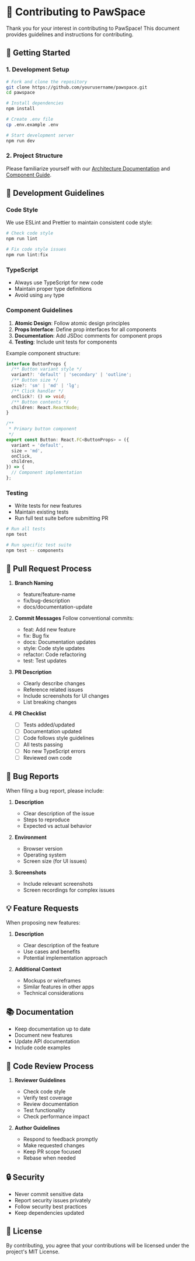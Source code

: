 # 🤝 Contributing to PawSpace

Thank you for your interest in contributing to PawSpace! This document provides guidelines and instructions for contributing.

## 🎯 Getting Started

### 1. Development Setup

```bash
# Fork and clone the repository
git clone https://github.com/yourusername/pawspace.git
cd pawspace

# Install dependencies
npm install

# Create .env file
cp .env.example .env

# Start development server
npm run dev
```

### 2. Project Structure
Please familiarize yourself with our [Architecture Documentation](./ARCHITECTURE.md) and [Component Guide](./COMPONENTS.md).

## 📝 Development Guidelines

### Code Style
We use ESLint and Prettier to maintain consistent code style:

```bash
# Check code style
npm run lint

# Fix code style issues
npm run lint:fix
```

### TypeScript
- Always use TypeScript for new code
- Maintain proper type definitions
- Avoid using `any` type

### Component Guidelines
1. **Atomic Design**: Follow atomic design principles
2. **Props Interface**: Define prop interfaces for all components
3. **Documentation**: Add JSDoc comments for component props
4. **Testing**: Include unit tests for components

Example component structure:
```typescript
interface ButtonProps {
  /** Button variant style */
  variant?: 'default' | 'secondary' | 'outline';
  /** Button size */
  size?: 'sm' | 'md' | 'lg';
  /** Click handler */
  onClick?: () => void;
  /** Button contents */
  children: React.ReactNode;
}

/**
 * Primary button component
 */
export const Button: React.FC<ButtonProps> = ({
  variant = 'default',
  size = 'md',
  onClick,
  children,
}) => {
  // Component implementation
};
```

### Testing
- Write tests for new features
- Maintain existing tests
- Run full test suite before submitting PR

```bash
# Run all tests
npm test

# Run specific test suite
npm test -- components
```

## 🚀 Pull Request Process

1. **Branch Naming**
   - feature/feature-name
   - fix/bug-description
   - docs/documentation-update

2. **Commit Messages**
   Follow conventional commits:
   - feat: Add new feature
   - fix: Bug fix
   - docs: Documentation updates
   - style: Code style updates
   - refactor: Code refactoring
   - test: Test updates

3. **PR Description**
   - Clearly describe changes
   - Reference related issues
   - Include screenshots for UI changes
   - List breaking changes

4. **PR Checklist**
   - [ ] Tests added/updated
   - [ ] Documentation updated
   - [ ] Code follows style guidelines
   - [ ] All tests passing
   - [ ] No new TypeScript errors
   - [ ] Reviewed own code

## 🐛 Bug Reports

When filing a bug report, please include:

1. **Description**
   - Clear description of the issue
   - Steps to reproduce
   - Expected vs actual behavior

2. **Environment**
   - Browser version
   - Operating system
   - Screen size (for UI issues)

3. **Screenshots**
   - Include relevant screenshots
   - Screen recordings for complex issues

## 💡 Feature Requests

When proposing new features:

1. **Description**
   - Clear description of the feature
   - Use cases and benefits
   - Potential implementation approach

2. **Additional Context**
   - Mockups or wireframes
   - Similar features in other apps
   - Technical considerations

## 📚 Documentation

- Keep documentation up to date
- Document new features
- Update API documentation
- Include code examples

## 🤝 Code Review Process

1. **Reviewer Guidelines**
   - Check code style
   - Verify test coverage
   - Review documentation
   - Test functionality
   - Check performance impact

2. **Author Guidelines**
   - Respond to feedback promptly
   - Make requested changes
   - Keep PR scope focused
   - Rebase when needed

## 🔒 Security

- Never commit sensitive data
- Report security issues privately
- Follow security best practices
- Keep dependencies updated

## 📝 License

By contributing, you agree that your contributions will be licensed under the project's MIT License.
